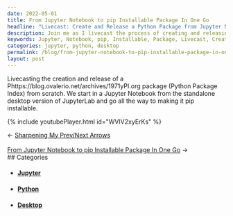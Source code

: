 ```yaml
---
date: 2022-05-01
title: From Jupyter Notebook to pip Installable Package In One Go
headline: "Livecast: Create and Release a Python Package from Jupyter Notebook to pip Installable Package Now!"
description: Join me as I livecast the process of creating and releasing a Python package from a Jupyter Notebook. I'll be using the desktop version of JupyterLab and taking you through every step of the process. Don't miss out - tune in now!
keywords: Jupyter, Notebook, pip, Installable, Package, Livecast, Creating, Releasing, Python, Desktop, Version, JupyterLab, Step, Process, Standalone
categories: jupyter, python, desktop
permalink: /blog/from-jupyter-notebook-to-pip-installable-package-in-one-go/
layout: post
---
```



Livecasting the creation and release of a Phttps://blog.ovalerio.net/archives/1971yPI.org package (Python Package
Index) from scratch. We start in a Jupyter Notebook from the standalone desktop
version of JupyterLab and go all the way to making it pip installable.

{% include youtubePlayer.html id="WVIV2xyErKs" %}


<div class="arrow-links"><div class="post-nav-prev"><span class="arrow">&larr;&nbsp;</span><a href="/blog/sharpening-my-prev-next-arrows/">Sharpening My Prev/Next Arrows</a></div> &nbsp; <div class="post-nav-next"><a href="/blog/from-jupyter-notebook-to-pip-installable-package-in-one-go/">From Jupyter Notebook to pip Installable Package In One Go</a><span class="arrow">&nbsp;&rarr;</span></div></div>
## Categories

<ul>
<li><h4><a href='/jupyter/'>Jupyter</a></h4></li>
<li><h4><a href='/python/'>Python</a></h4></li>
<li><h4><a href='/desktop/'>Desktop</a></h4></li></ul>